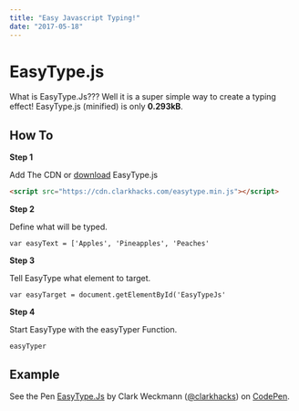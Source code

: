 ```yaml
---
title: "Easy Javascript Typing!"
date: "2017-05-18"
---
```


# EasyType.js

What is EasyType.Js??? Well it is a super simple way to create a typing effect! EasyType.js (minified) is only **0.293kB**.

## How To

**Step 1**

Add The CDN or [download]("https://cdn.clarkhacks.com/easytype.min.js") EasyType.js

```html
<script src="https://cdn.clarkhacks.com/easytype.min.js"></script>
```

**Step 2**

Define what will be typed.

```
var easyText = ['Apples', 'Pineapples', 'Peaches'
```

**Step 3**

Tell EasyType what element to target.

```
var easyTarget = document.getElementById('EasyTypeJs'
```

**Step 4**

Start EasyType with the easyTyper Function.

```
easyTyper
```

## Example

See the Pen [EasyType.Js](https://codepen.io/clarkhacks/pen/xdaqge/) by Clark Weckmann ([@clarkhacks](https://codepen.io/clarkhacks)) on [CodePen](https://codepen.io).

<script src="https://production-assets.codepen.io/assets/embed/ei.js"><br /></script>
